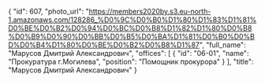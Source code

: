{
    "id": 607,
    "photo_url": "https://members2020by.s3.eu-north-1.amazonaws.com/128286_%D0%9C%D0%B0%D1%80%D1%83%D1%81%D0%BE%D0%B2%D0%94%D0%BC%D0%B8%D1%82%D1%80%D0%B8%D0%B9%D0%90%D0%BB%D0%B5%D0%BA%D1%81%D0%B0%D0%BD%D0%B4%D1%80%D0%BE%D0%B2%D0%B8%D1%87",
    "full_name": "Марусов Дмитрий Александрович",
    "offices": [
        {
            "id": "06-01",
            "name": "Прокуратура г.Могилева",
            "position": "Помощник прокурора"
        }
    ],
    "title": "Марусов Дмитрий Александрович"
}